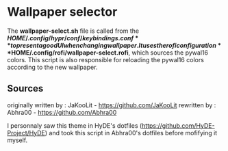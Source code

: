 # Wallpaper selector

The **wallpaper-select.sh** file is called from the **$HOME/.config/hypr/conf/keybindings.conf** to present a good UI when changing wallpaper. It uses the rofi configuration **$HOME/.config/rofi/wallpaper-select.rofi**, which sources the pywal16 colors.
This script is also responsible for reloading the pywal16 colors according to the new wallpaper.

## Sources

originally written by : JaKooLit - https://github.com/JaKooLit
rewritten by : Abhra00 - https://github.com/Abhra00

I personnaly saw this theme in HyDE's dotfiles (https://github.com/HyDE-Project/HyDE) and took this script in Abhra00's dotfiles before mofifying it myself.
